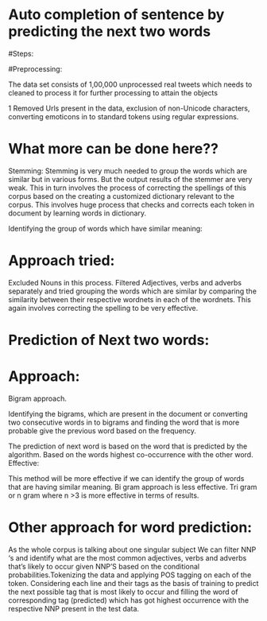 # Auto completion of sentence by predicting the next two words

#Steps:

#Preprocessing:

The data set consists of 1,00,000 unprocessed real tweets which needs to cleaned to process it for further processing to attain the objects

1 Removed Urls present in the data, exclusion of non-Unicode characters, converting emoticons in to standard tokens using regular expressions.

# What more can be done here?? 

Stemming: Stemming is very much needed to group the words which are similar but in various forms. But the output results of the stemmer are very weak. This in turn involves the process of correcting the spellings of this corpus based on the creating a customized dictionary relevant to the corpus. This involves huge process that checks and corrects each token in document by learning words in dictionary.

Identifying the group of words which have similar meaning:

# Approach tried:

Excluded Nouns in this process. Filtered Adjectives, verbs and adverbs separately and tried grouping the words which are similar by comparing the similarity between their respective wordnets in each of the wordnets. This again involves correcting the spelling to be very effective.

# Prediction of Next two words:

# Approach:

Bigram approach.

Identifying the bigrams, which are present in the document or converting two consecutive words in to bigrams and finding the word that is more probable give the previous word based on the frequency.

The prediction of next word is based on the word that is predicted by the algorithm. Based on the words highest co-occurrence with the other word.
Effective:

This method will be more effective if we can identify the group of words that are having similar meaning. 
Bi gram approach is less effective. Tri gram or n gram where n >3 is more effective in terms of results.

# Other approach for word prediction:

As the whole corpus is talking about one singular subject We can filter NNP ‘s and identify what are the most common adjectives, verbs and adverbs that’s likely to occur given NNP’S based on the conditional probabilities.Tokenizing the data and applying POS tagging on each of the token. Considering each line and their tags as the basis of training to predict the next possible tag that is most likely to occur and filling the word of corresponding tag (predicted) which has got highest occurrence with the respective NNP present in the test data.
